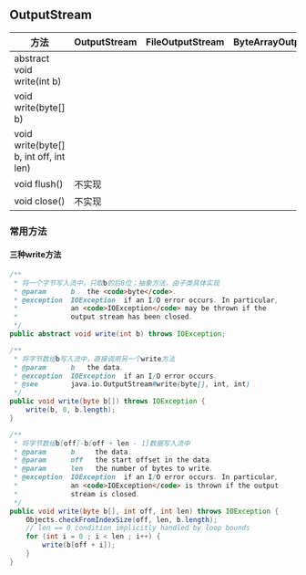 ## OutputStream

| 方法                                   | OutputStream | FileOutputStream | ByteArrayOutputStream | BufferedOutputStream |
| -------------------------------------- | ------------ | ---------------- | --------------------- | -------------------- |
| abstract void write(int b)             |              |                  |                       |                      |
| void write(byte[] b)                   |              |                  |                       |                      |
| void write(byte[] b, int off, int len) |              |                  |                       |                      |
| void flush()                           | 不实现       |                  |                       |                      |
| void close()                           | 不实现       |                  |                       |                      |

### 常用方法

#### 三种write方法

```java
/**
 * 将一个字节写入流中，只取b的后8位；抽象方法，由子类具体实现
 * @param      b   the <code>byte</code>.
 * @exception  IOException  if an I/O error occurs. In particular,
 *             an <code>IOException</code> may be thrown if the
 *             output stream has been closed.
 */
public abstract void write(int b) throws IOException;

/**
 * 将字节数组b写入流中，直接调用另一个write方法
 * @param      b   the data.
 * @exception  IOException  if an I/O error occurs.
 * @see        java.io.OutputStream#write(byte[], int, int)
 */
public void write(byte b[]) throws IOException {
    write(b, 0, b.length);
}

/**
 * 将字节数组b[off]-b[off + len - 1]数据写入流中
 * @param      b     the data.
 * @param      off   the start offset in the data.
 * @param      len   the number of bytes to write.
 * @exception  IOException  if an I/O error occurs. In particular,
 *             an <code>IOException</code> is thrown if the output
 *             stream is closed.
 */
public void write(byte b[], int off, int len) throws IOException {
    Objects.checkFromIndexSize(off, len, b.length);
    // len == 0 condition implicitly handled by loop bounds
    for (int i = 0 ; i < len ; i++) {
        write(b[off + i]);
    }
}
```

